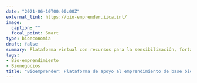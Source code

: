 ```yaml
---
date: "2021-06-10T00:00:00Z"
external_link: https://bio-emprender.iica.int/
image:
  caption: ""
  focal_point: Smart
type: bioeconomia
draft: false
summary: Plataforma virtual con recursos para la sensibilización, fortalecimiento de capacidades y herramientas para la construcción de planes de negocios de la bioeconomía.
tags:
- Bio-emprendimiento
- Bionegocios
title: "Bioemprender: Plataforma de apoyo al emprendimiento de base bioeconómica"
---
```

